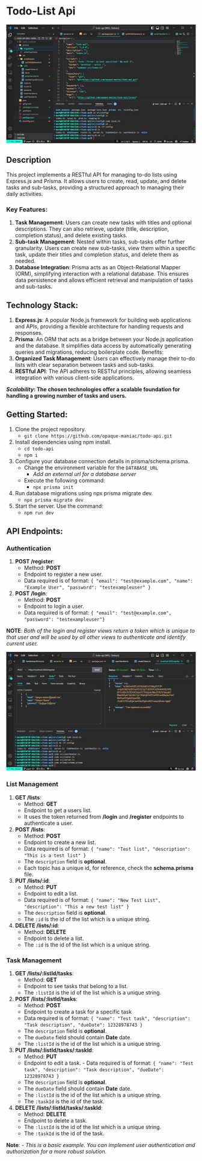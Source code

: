 # Todo-List Api

![Screenshot of the package.json file for the project. It shows the name, repository, custom scripts and other information about the todo-list API project](/readme_img/api-json.png)

## Description

This project implements a RESTful API for managing to-do lists using Express.js and Prisma. It allows users to create, read, update, and delete tasks and sub-tasks, providing a structured approach to managing their daily activities.

### Key Features:

1. **Task Management**: Users can create new tasks with titles and optional descriptions. They can also retrieve, update (title, description, completion status), and delete existing tasks.
2. **Sub-task Management**: Nested within tasks, sub-tasks offer further granularity. Users can create new sub-tasks, view them within a specific task, update their titles and completion status, and delete them as needed.
3. **Database Integration**: Prisma acts as an Object-Relational Mapper (ORM), simplifying interaction with a relational database. This ensures data persistence and allows efficient retrieval and manipulation of tasks and sub-tasks.

## Technology Stack:

1. **Express.js**: A popular Node.js framework for building web applications and APIs, providing a flexible architecture for handling requests and responses.
2. **Prisma**: An ORM that acts as a bridge between your Node.js application and the database. It simplifies data access by automatically generating queries and migrations, reducing boilerplate code.
   Benefits:
3. **Organized Task Management**: Users can effectively manage their to-do lists with clear separation between tasks and sub-tasks.
4. **RESTful API**: The API adheres to RESTful principles, allowing seamless integration with various client-side applications.

**_Scalability_: The chosen technologies offer a scalable foundation for handling a growing number of tasks and users.**

## Getting Started:

1. Clone the project repository.
   - `git clone https://github.com/opaque-maniac/todo-api.git`
2. Install dependencies using npm install.
   - `cd todo-api`
   - `npm i`
3. Configure your database connection details in prisma/schema.prisma.
   - Change the environment variable for the `DATABASE_URL`
     - _Add an external url for a database server_
   - Execute the following command:
     - `npx prisma init`
4. Run database migrations using npx prisma migrate dev.
   - `npx prisma migrate dev`
5. Start the server. Use the command:
   - `npm run dev`

## API Endpoints:

### Authentication

1. **POST /register**:
   - Method: **POST**
   - Endpoint to register a new user.
   - Data required is of format: `{ "email": "test@example.com", "name": "Example User", "password": "testexampleuser" }`
2. **POST /login**:
   - Method: **POST**
   - Endpoint to login a user.
   - Data required is of format: `{ "email": "test@example.com", "password": "testexampleuser"}`

**NOTE**:
_Both of the login and register views return a token which is unique to that user and will be used by all other views to authenticate and identify current user._

![Screenshot of an API client after registering a test user to the database API. The JSON data send to the user is the email, name and password.](/readme_img/api-reg-call.png)

### List Management

1. **GET /lists**:
   - Method: **GET**
   - Endpoint to get a users list.
   - It uses the token returned from **/login** and **/register** endpoints to authenticate a user.
2. **POST /lists**:
   - Method: **POST**
   - Endpoint to create a new list.
   - Data required is of format: `{ "name": "Test list", "description": "This is a test list" }`
   - The `description` field is **optional**.
   - Each topic has a unique id, for reference, check the **schema.prisma** file.
3. **PUT /lists/:id**:
   - Method: **PUT**
   - Endpoint to edit a list.
   - Data required is of format: `{ "name": "New Test List", "description": "This a new test list" }`
   - The `description` field is **optional**.
   - The `:id` is the id of the list which is a unique string.
4. **DELETE /lists/:id**:
   - Method: **DELETE**
   - Endpoint to delete a list.
   - The `:id` is the id of the list which is a unique string.

### Task Management

1. **GET /lists/:listId/tasks**:
   - Method: **GET**
   - Endpoint to see tasks that belong to a list.
   - The `:listId` is the id of the list which is a unique string.
2. **POST /lists/:listId/tasks**:
   - Method: **POST**
   - Endpoint to create a task for a specific task
   - Data required is of format: `{ "name": "Test task", "description": "Task description", "dueDate": 12328978743 }`
   - The `description` field is **optional**.
   - The `dueDate` field should contain **Date** date.
   - The `:listId` is the id of the list which is a unique string.
3. **PUT /lists/:listId/tasks/:taskId**:
   - Method: **PUT**
   - Endpoint to edit a task. - Data required is of format: `{ "name": "Test task", "description": "Task description", "dueDate": 12328978743 }`
   - The `description` field is **optional**.
   - The `dueDate` field should contain **Date** date.
   - The `:listId` is the id of the list which is a unique string.
   - The `:taskId` is the id of the task.
4. **DELETE /lists/:listId/tasks/:taskId**:
   - Method: **DELETE**
   - Endpoint to delete a task.
   - The `:listId` is the id of the list which is a unique string.
   - The `:taskId` is the id of the task.

**Note**: - _This is a basic example. You can implement user authentication and authorization for a more robust solution._
